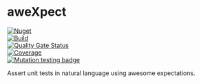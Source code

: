 # aweXpect
[![Nuget](https://img.shields.io/nuget/v/aweXpect)](https://www.nuget.org/packages/aweXpect)  
[![Build](https://github.com/aweXpect/aweXpect/actions/workflows/build.yml/badge.svg)](https://github.com/aweXpect/aweXpect/actions/workflows/build.yml)  
[![Quality Gate Status](https://sonarcloud.io/api/project_badges/measure?project=aweXpect_aweXpect&metric=alert_status)](https://sonarcloud.io/summary/new_code?id=aweXpect_aweXpect)  
[![Coverage](https://sonarcloud.io/api/project_badges/measure?project=aweXpect_aweXpect&metric=coverage)](https://sonarcloud.io/summary/new_code?id=aweXpect_aweXpect)  
[![Mutation testing badge](https://img.shields.io/endpoint?style=flat&url=https%3A%2F%2Fbadge-api.stryker-mutator.io%2FaweXpect)](https://dashboard.stryker-mutator.io/reports/aweXpect)  

Assert unit tests in natural language using awesome expectations.
